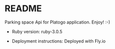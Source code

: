 # README

Parking space Api for Platogo application.
Enjoy!
:-)

* Ruby version: ruby-3.0.5

* Deployment instructions: 
Deployed with Fly.io